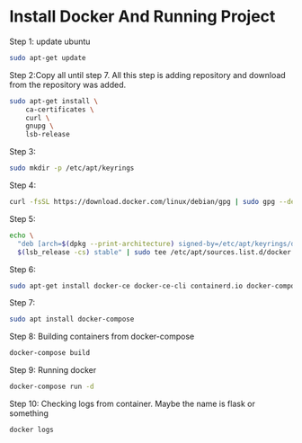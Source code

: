 # Install Docker And Running Project

Step 1: update ubuntu

```bash
sudo apt-get update
```

Step 2:Copy all until step 7. All this step is adding repository and download from the repository was added.

```bash
sudo apt-get install \
    ca-certificates \
    curl \
    gnupg \
    lsb-release
```

Step 3:

```bash
sudo mkdir -p /etc/apt/keyrings
```

Step 4:

```bash
curl -fsSL https://download.docker.com/linux/debian/gpg | sudo gpg --dearmor -o /etc/apt/keyrings/docker.gpg
```

Step 5:

```bash
echo \
  "deb [arch=$(dpkg --print-architecture) signed-by=/etc/apt/keyrings/docker.gpg] https://download.docker.com/linux/debian \
  $(lsb_release -cs) stable" | sudo tee /etc/apt/sources.list.d/docker.list > /dev/null
```

Step 6:

```bash
sudo apt-get install docker-ce docker-ce-cli containerd.io docker-compose-plugin
```

Step 7:

```bash
sudo apt install docker-compose
```

Step 8: Building containers from docker-compose

```bash
docker-compose build
```

Step 9: Running docker

```bash
docker-compose run -d
```

Step 10: Checking logs from container. Maybe the name is flask or something

```bash
docker logs 
```
